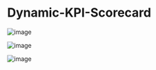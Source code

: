 # Dynamic-KPI-Scorecard

![image](https://github.com/user-attachments/assets/f56f7fd0-a6bb-49bb-9a9f-fb6db723049c)

![image](https://github.com/user-attachments/assets/554db514-5726-4cb3-86ba-8fe55c254e6e)

![image](https://github.com/user-attachments/assets/8bb462a7-3d23-4fcc-9b91-f44c79eed187)

